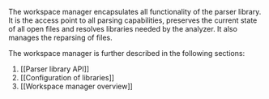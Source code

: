 The workspace manager encapsulates all functionality of the parser library. It is the access point to all parsing capabilities, preserves the current state of all open files and resolves libraries needed by the analyzer. It also manages the reparsing of files.

The workspace manager is further described in the following sections:
1. [[Parser library API]]
2. [[Configuration of libraries]]
3. [[Workspace manager overview]]
